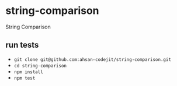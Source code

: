 # string-comparison
String Comparison

## run tests
- `git clone git@github.com:ahsan-codejit/string-comparison.git`
- `cd string-comparison`
- `npm install`
- `npm test`


